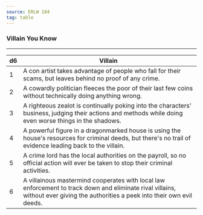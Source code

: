 ```yaml
---
source: ERLW 184
tag: table
---
```


### Villain You Know
---
|d6|Villain|
|----|------------|
|1|A con artist takes advantage of people who fall for their scams, but leaves behind no proof of any crime.|
|2|A cowardly politician fleeces the poor of their last few coins without technically doing anything wrong.|
|3|A righteous zealot is continually poking into the characters' business, judging their actions and methods while doing even worse things in the shadows.|
|4|A powerful figure in a dragonmarked house is using the house's resources for criminal deeds, but there's no trail of evidence leading back to the villain.|
|5|A crime lord has the local authorities on the payroll, so no official action will ever be taken to stop their criminal activities.|
|6|A villainous mastermind cooperates with local law enforcement to track down and eliminate rival villains, without ever giving the authorities a peek into their own evil deeds.|
